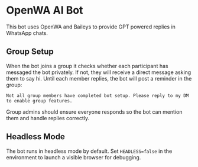 # OpenWA AI Bot

This bot uses OpenWA and Baileys to provide GPT powered replies in WhatsApp chats.

## Group Setup

When the bot joins a group it checks whether each participant has messaged the bot privately. If not, they will receive a direct message asking them to say hi. Until each member replies, the bot will post a reminder in the group:

```
Not all group members have completed bot setup. Please reply to my DM to enable group features.
```

Group admins should ensure everyone responds so the bot can mention them and handle replies correctly.

## Headless Mode

The bot runs in headless mode by default. Set `HEADLESS=false` in the environment to launch a visible browser for debugging.

